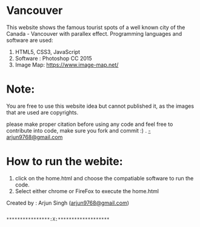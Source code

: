 # Vancouver
This website shows the famous tourist spots of a well known city of the Canada - Vancouver with parallex effect.
 Programming languages and software are used:
 1. HTML5, CSS3, JavaScript 
 2. Software : Photoshop CC 2015 
 3. Image Map: https://www.image-map.net/
 
 # Note:
 You are free to use this website idea but cannot published it, as the images that are used are copyrights.
 
 please make proper citation before using any code and feel free to contribute into code, make sure you fork and commit :)  .
  -arjun9768@gmail.com
  
 # How to run the webite:
  1. click on the home.html and choose the compatiable software to run the code.
  2. Select either chrome or FireFox to execute the home.html
  
  Created by : Arjun Singh
              (arjun9768@gmail.com)
  
 
                                           ****************:X:*******************
